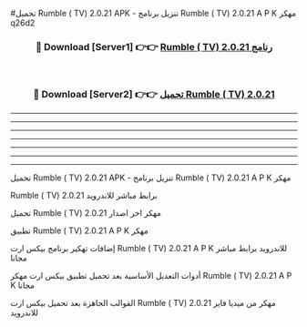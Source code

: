 #تحميل Rumble ( TV) 2.0.21  APK - تنزيل برنامج Rumble ( TV) 2.0.21  A P K مهكر q26d2 



<div align="center">
<h3>🔴 Download [Server1] 👉👉 <a href="https://apkdownload10.web.app/?title=Rumble ( TV) 2.0.21 ">Rumble ( TV) 2.0.21  رنامج</a></h3><br>

<h3>🔴 Download [Server2] 👉👉 <a href="https://apkdownload10.web.app/?title=Rumble ( TV) 2.0.21 ">تحميل Rumble ( TV) 2.0.21  </a></h3>
</div>


----------------------------------------------------------

----------------------------------------------------------

----------------------------------------------------------

----------------------------------------------------------

----------------------------------------------------------

----------------------------------------------------------

----------------------------------------------------------

تحميل Rumble ( TV) 2.0.21  APK - تنزيل برنامج Rumble ( TV) 2.0.21  A P K مهكر

Rumble ( TV) 2.0.21  برابط مباشر للاندرويد

تحميل Rumble ( TV) 2.0.21  مهكر اخر اصدار

تطبيق Rumble ( TV) 2.0.21  A P K مهكر

إضافات تهكير برنامج بيكس ارت Rumble ( TV) 2.0.21  A P K للاندرويد برابط مباشر مجانا

أدوات التعديل الأساسية بعد تحميل تطبيق بيكس ارت مهكر Rumble ( TV) 2.0.21  A P K مجانا

القوالب الجاهزة بعد تحميل بيكس ارت Rumble ( TV) 2.0.21  مهكر من ميديا فاير للاندرويد


